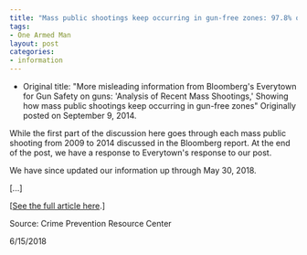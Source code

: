 ```yaml
---
title: "Mass public shootings keep occurring in gun-free zones: 97.8% of attacks since 1950"
tags:
- One Armed Man
layout: post
categories:
- information
---
```


- Original title: "More misleading information from Bloomberg's Everytown for Gun Safety on guns: 'Analysis of Recent Mass Shootings,' Showing how mass public shootings keep occurring in gun-free zones" Originally posted on September 9, 2014.

While the first part of the discussion here goes through each mass public shooting from 2009 to 2014 discussed in the Bloomberg report. At the end of the post, we have a response to Everytown's response to our post.

We have since updated our information up through May 30, 2018.

\[...\]

\[[See the full article here](https://crimeresearch.org/2018/06/more-misleading-information-from-bloombergs-everytown-for-gun-safety-on-guns-analysis-of-recent-mass-shootings/).\]

Source: Crime Prevention Resource Center

6/15/2018